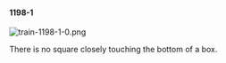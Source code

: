 #### 1198-1
![train-1198-1-0.png](https://github.com/lil-lab/nlvr/raw/master/nlvr/train/images/48/train-1198-1-0.png "train-1198-1-0.png")

There is no square closely touching the bottom of a box.